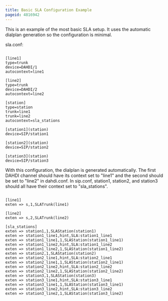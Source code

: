 ```yaml
---
title: Basic SLA Configuration Example
pageid: 4816942
---
```


This is an example of the most basic SLA setup. It uses the automatic dialplan generation so the configuration is minimal.   

sla.conf:

```

[line1]
type=trunk 
device=DAHDI/1 
autocontext=line1 

[line2] 
type=trunk 
device=DAHDI/2 
autocontext=line2 

[station] 
type=station 
trunk=line1 
trunk=line2 
autocontext=sla_stations 

[station1](station) 
device=SIP/station1 

[station2](station) 
device=SIP/station2 

[station3](station) 
device=SIP/station3

```

With this configuration, the dialplan is generated automatically. The first DAHDI channel should have its context set to "line1" and the second should be set to "line2" in dahdi.conf. In sip.conf, station1, station2, and station3 should all have their context set to "sla_stations".   

```

[line1] 
exten => s,1,SLATrunk(line1) 

[line2] 
exten => s,2,SLATrunk(line2) 

[sla_stations] 
exten => station1,1,SLAStation(station1) 
exten => station1_line1,hint,SLA:station1_line1 
exten => station1_line1,1,SLAStation(station1_line1) 
exten => station1_line2,hint,SLA:station1_line2 
exten => station1_line2,1,SLAStation(station1_line2) 
exten => station2,1,SLAStation(station2) 
exten => station2_line1,hint,SLA:station2_line1 
exten => station2_line1,1,SLAStation(station2_line1) 
exten => station2_line2,hint,SLA:station2_line2 
exten => station2_line2,1,SLAStation(station2_line2) 
exten => station3,1,SLAStation(station3) 
exten => station3_line1,hint,SLA:station3_line1 
exten => station3_line1,1,SLAStation(station3_line1) 
exten => station3_line2,hint,SLA:station3_line2 
exten => station3_line2,1,SLAStation(station3_line2)

```


